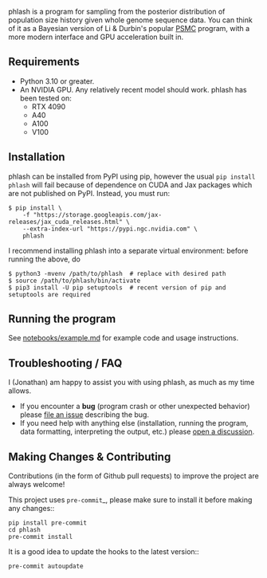 phlash is a program for sampling from the posterior distribution of population size
history given whole genome sequence data. You can think of it as a Bayesian version
of Li & Durbin's popular [PSMC](https://github.com/lh3/psmc) program, with a more
modern interface and GPU acceleration built in.

## Requirements

- Python 3.10 or greater.
- An NVIDIA GPU. Any relatively recent model should work. phlash has been tested on:
    - RTX 4090
    - A40
    - A100
    - V100

## Installation

phlash can be installed from PyPI using pip, however the usual `pip install phlash`
will fail because of dependence on CUDA and Jax packages which are not published on
PyPI. Instead, you must run:

```
$ pip install \
    -f "https://storage.googleapis.com/jax-releases/jax_cuda_releases.html" \
    --extra-index-url "https://pypi.ngc.nvidia.com" \
    phlash
```

I recommend installing phlash into a separate virtual environment: before running the
above, do

```
$ python3 -mvenv /path/to/phlash  # replace with desired path
$ source /path/to/phlash/bin/activate
$ pip3 install -U pip setuptools  # recent version of pip and setuptools are required
```
## Running the program
See [notebooks/example.md](notebooks/example.md) for example code and usage instructions.

## Troubleshooting / FAQ

I (Jonathan) am happy to assist you with using phlash, as much as my time allows.

- If you encounter a **bug** (program crash or other unexpected behavior) please
[file an issue](https://github.com/jthlab/phlash/issues/new) describing the bug.
- If you need help with anything else (installation, running the program, data
formatting, interpreting the output, etc.) please
[open a discussion](https://github.com/jthlab/phlash/discussions/new?category=q-a).

## Making Changes & Contributing

Contributions (in the form of Github pull requests) to improve the project are always welcome!

This project uses `pre-commit`_, please make sure to install it before making any
changes::

    pip install pre-commit
    cd phlash
    pre-commit install

It is a good idea to update the hooks to the latest version::

    pre-commit autoupdate
